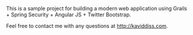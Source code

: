This is a sample project for building a modern web application using Grails + Spring Security + Angular JS + Twitter Bootstrap.

Feel free to contact me with any questions at http://kaviddiss.com.